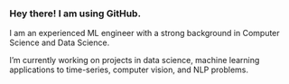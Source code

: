 ### Hey there! I am using GitHub.

I am an experienced ML engineer with a strong background in Computer Science and Data Science.  

<!--
**nizamphoenix/nizamphoenix** is a ✨ _special_ ✨ repository because its `README.md` (this file) appears on your GitHub profile.
-->


I’m currently working on projects in data science, machine learning applications to time-series, computer vision, and NLP problems. 
